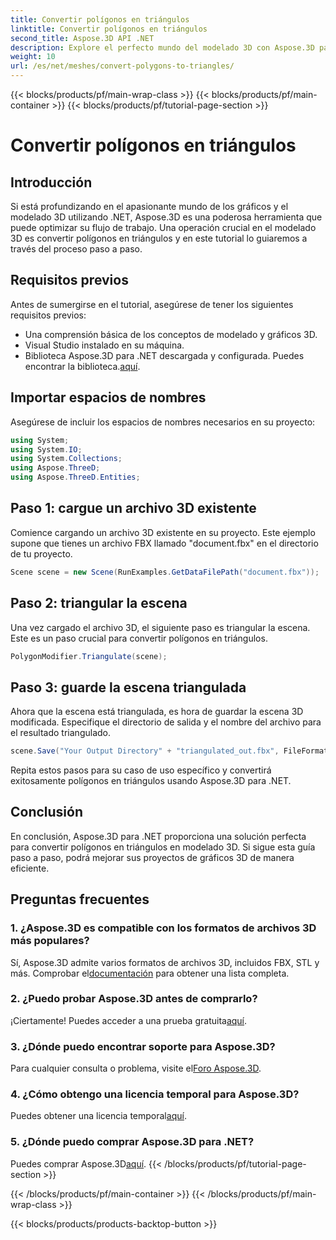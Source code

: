 ```yaml
---
title: Convertir polígonos en triángulos
linktitle: Convertir polígonos en triángulos
second_title: Aspose.3D API .NET
description: Explore el perfecto mundo del modelado 3D con Aspose.3D para .NET. Convierta fácilmente polígonos en triángulos utilizando nuestra guía paso a paso. ¡Descarga tu prueba gratuita ahora!
weight: 10
url: /es/net/meshes/convert-polygons-to-triangles/
---
```


{{< blocks/products/pf/main-wrap-class >}}
{{< blocks/products/pf/main-container >}}
{{< blocks/products/pf/tutorial-page-section >}}

# Convertir polígonos en triángulos

## Introducción
Si está profundizando en el apasionante mundo de los gráficos y el modelado 3D utilizando .NET, Aspose.3D es una poderosa herramienta que puede optimizar su flujo de trabajo. Una operación crucial en el modelado 3D es convertir polígonos en triángulos y en este tutorial lo guiaremos a través del proceso paso a paso.
## Requisitos previos
Antes de sumergirse en el tutorial, asegúrese de tener los siguientes requisitos previos:
- Una comprensión básica de los conceptos de modelado y gráficos 3D.
- Visual Studio instalado en su máquina.
-  Biblioteca Aspose.3D para .NET descargada y configurada. Puedes encontrar la biblioteca.[aquí](https://releases.aspose.com/3d/net/).
## Importar espacios de nombres
Asegúrese de incluir los espacios de nombres necesarios en su proyecto:
```csharp
using System;
using System.IO;
using System.Collections;
using Aspose.ThreeD;
using Aspose.ThreeD.Entities;
```
## Paso 1: cargue un archivo 3D existente
Comience cargando un archivo 3D existente en su proyecto. Este ejemplo supone que tienes un archivo FBX llamado "document.fbx" en el directorio de tu proyecto.
```csharp
Scene scene = new Scene(RunExamples.GetDataFilePath("document.fbx"));
```
## Paso 2: triangular la escena
Una vez cargado el archivo 3D, el siguiente paso es triangular la escena. Este es un paso crucial para convertir polígonos en triángulos.
```csharp
PolygonModifier.Triangulate(scene);
```
## Paso 3: guarde la escena triangulada
Ahora que la escena está triangulada, es hora de guardar la escena 3D modificada. Especifique el directorio de salida y el nombre del archivo para el resultado triangulado.
```csharp
scene.Save("Your Output Directory" + "triangulated_out.fbx", FileFormat.FBX7400ASCII);
```
Repita estos pasos para su caso de uso específico y convertirá exitosamente polígonos en triángulos usando Aspose.3D para .NET.
## Conclusión
En conclusión, Aspose.3D para .NET proporciona una solución perfecta para convertir polígonos en triángulos en modelado 3D. Si sigue esta guía paso a paso, podrá mejorar sus proyectos de gráficos 3D de manera eficiente.
## Preguntas frecuentes
### 1. ¿Aspose.3D es compatible con los formatos de archivos 3D más populares?
 Sí, Aspose.3D admite varios formatos de archivos 3D, incluidos FBX, STL y más. Comprobar el[documentación](https://reference.aspose.com/3d/net/) para obtener una lista completa.
### 2. ¿Puedo probar Aspose.3D antes de comprarlo?
 ¡Ciertamente! Puedes acceder a una prueba gratuita[aquí](https://releases.aspose.com/).
### 3. ¿Dónde puedo encontrar soporte para Aspose.3D?
 Para cualquier consulta o problema, visite el[Foro Aspose.3D](https://forum.aspose.com/c/3d/18).
### 4. ¿Cómo obtengo una licencia temporal para Aspose.3D?
 Puedes obtener una licencia temporal[aquí](https://purchase.aspose.com/temporary-license/).
### 5. ¿Dónde puedo comprar Aspose.3D para .NET?
 Puedes comprar Aspose.3D[aquí](https://purchase.aspose.com/buy).
{{< /blocks/products/pf/tutorial-page-section >}}

{{< /blocks/products/pf/main-container >}}
{{< /blocks/products/pf/main-wrap-class >}}

{{< blocks/products/products-backtop-button >}}
